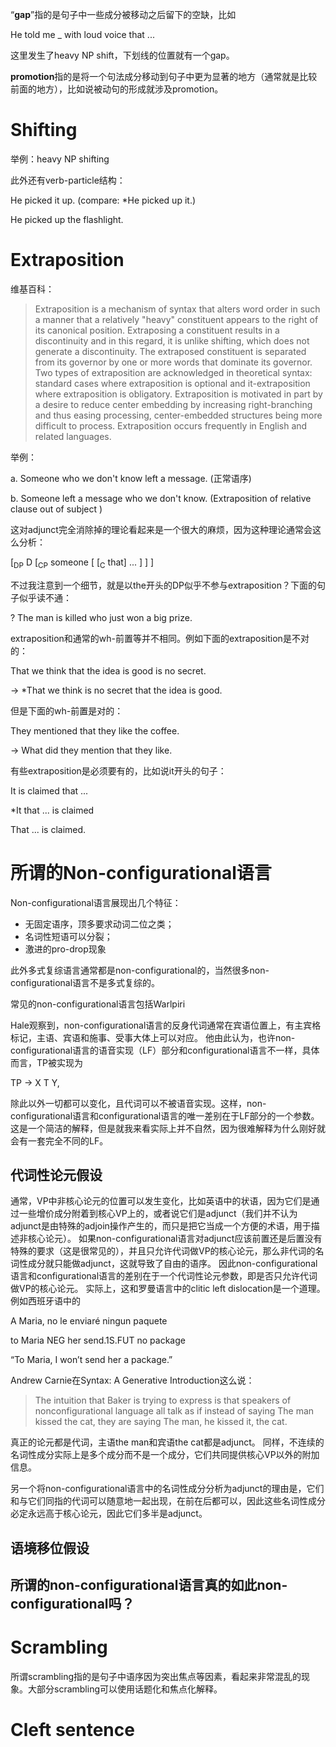 “**gap**”指的是句子中一些成分被移动之后留下的空缺，比如

He told me _ with loud voice that ...

这里发生了heavy NP shift，下划线的位置就有一个gap。

**promotion**指的是将一个句法成分移动到句子中更为显著的地方（通常就是比较前面的地方），比如说被动句的形成就涉及promotion。

# Shifting

举例：heavy NP shifting

此外还有verb-particle结构：

He picked it up. (compare: *He picked up it.)

He picked up the flashlight.

# Extraposition

维基百科：
> Extraposition is a mechanism of syntax that alters word order in such a manner that a relatively "heavy" constituent appears to the right of its canonical position. Extraposing a constituent results in a discontinuity and in this regard, it is unlike shifting, which does not generate a discontinuity. The extraposed constituent is separated from its governor by one or more words that dominate its governor. Two types of extraposition are acknowledged in theoretical syntax: standard cases where extraposition is optional and it-extraposition where extraposition is obligatory. Extraposition is motivated in part by a desire to reduce center embedding by increasing right-branching and thus easing processing, center-embedded structures being more difficult to process. Extraposition occurs frequently in English and related languages.

举例：

a. Someone who we don't know left a message. (正常语序)

b. Someone left a message who we don't know. (Extraposition of relative clause out of subject )

这对adjunct完全消除掉的理论看起来是一个很大的麻烦，因为这种理论通常会这么分析：

[<sub>DP</sub> D [<sub>CP</sub> someone [ [<sub>C</sub> that] ... ]  ] ]

不过我注意到一个细节，就是以the开头的DP似乎不参与extraposition？下面的句子似乎读不通：

? The man is killed who just won a big prize.

extraposition和通常的wh-前置等并不相同。例如下面的extraposition是不对的：

That we think that the idea is good is no secret.

-> *That we think is no secret that the idea is good.

但是下面的wh-前置是对的：

They mentioned that they like the coffee. 

-> What did they mention that they like.

有些extraposition是必须要有的，比如说it开头的句子：

It is claimed that ...

*It that ... is claimed

That ... is claimed.

# 所谓的Non-configurational语言

Non-configurational语言展现出几个特征：

- 无固定语序，顶多要求动词二位之类；
- 名词性短语可以分裂；
- 激进的pro-drop现象

此外多式复综语言通常都是non-configurational的，当然很多non-configurational语言不是多式复综的。

常见的non-configurational语言包括Warlpiri

Hale观察到，non-configurational语言的反身代词通常在宾语位置上，有主宾格标记，主语、宾语和施事、受事大体上可以对应。
他由此认为，也许non-configurational语言的语音实现（LF）部分和configurational语言不一样，具体而言，TP被实现为

TP -> X T Y,

除此以外一切都可以变化，且代词可以不被语音实现。这样，non-configurational语言和configurational语言的唯一差别在于LF部分的一个参数。
这是一个简洁的解释，但是就我来看实际上并不自然，因为很难解释为什么刚好就会有一套完全不同的LF。

## 代词性论元假设

通常，VP中非核心论元的位置可以发生变化，比如英语中的状语，因为它们是通过一些增价成分附着到核心VP上的，或者说它们是adjunct（我们并不认为adjunct是由特殊的adjoin操作产生的，而只是把它当成一个方便的术语，用于描述非核心论元）。
如果non-configurational语言对adjunct应该前置还是后置没有特殊的要求（这是很常见的），并且只允许代词做VP的核心论元，那么非代词的名词性成分就只能做adjunct，这就导致了自由的语序。
因此non-configurational语言和configurational语言的差别在于一个代词性论元参数，即是否只允许代词做VP的核心论元。
实际上，这和罗曼语言中的clitic left dislocation是一个道理。例如西班牙语中的

A Maria, no le enviaré ningun paquete

to Maria NEG her send.1S.FUT no package

“To Maria, I won’t send her a package.”

Andrew Carnie在Syntax: A Generative Introduction这么说：

> The intuition that Baker is trying to express is that speakers of nonconfigurational
> language all talk as if instead of saying The man kissed the cat,
> they are saying The man, he kissed it, the cat.

真正的论元都是代词，主语the man和宾语the cat都是adjunct。
同样，不连续的名词性成分实际上是多个成分而不是一个成分，它们共同提供核心VP以外的附加信息。

另一个将non-configurational语言中的名词性成分分析为adjunct的理由是，它们和与它们同指的代词可以随意地一起出现，在前在后都可以，因此这些名词性成分必定永远高于核心论元，因此它们多半是adjunct。

## 语境移位假设

## 所谓的non-configurational语言真的如此non-configurational吗？

# Scrambling

所谓scrambling指的是句子中语序因为突出焦点等因素，看起来非常混乱的现象。大部分scrambling可以使用话题化和焦点化解释。

# Cleft sentence
